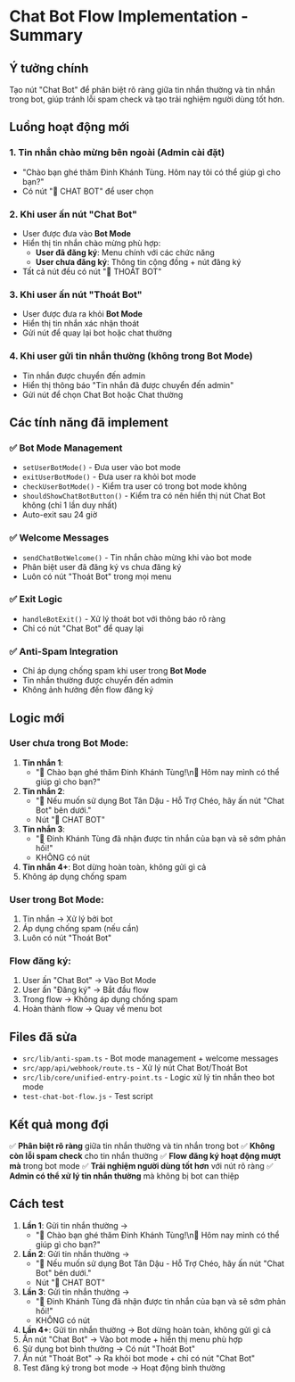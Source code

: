 # Chat Bot Flow Implementation - Summary

## Ý tưởng chính
Tạo nút "Chat Bot" để phân biệt rõ ràng giữa tin nhắn thường và tin nhắn trong bot, giúp tránh lỗi spam check và tạo trải nghiệm người dùng tốt hơn.

## Luồng hoạt động mới

### 1. **Tin nhắn chào mừng bên ngoài** (Admin cài đặt)
- "Chào bạn ghé thăm Đinh Khánh Tùng. Hôm nay tôi có thể giúp gì cho bạn?"
- Có nút "🤖 CHAT BOT" để user chọn

### 2. **Khi user ấn nút "Chat Bot"**
- User được đưa vào **Bot Mode**
- Hiển thị tin nhắn chào mừng phù hợp:
  - **User đã đăng ký**: Menu chính với các chức năng
  - **User chưa đăng ký**: Thông tin cộng đồng + nút đăng ký
- Tất cả nút đều có nút "🚪 THOÁT BOT"

### 3. **Khi user ấn nút "Thoát Bot"**
- User được đưa ra khỏi **Bot Mode**
- Hiển thị tin nhắn xác nhận thoát
- Gửi nút để quay lại bot hoặc chat thường

### 4. **Khi user gửi tin nhắn thường (không trong Bot Mode)**
- Tin nhắn được chuyển đến admin
- Hiển thị thông báo "Tin nhắn đã được chuyển đến admin"
- Gửi nút để chọn Chat Bot hoặc Chat thường

## Các tính năng đã implement

### ✅ **Bot Mode Management**
- `setUserBotMode()` - Đưa user vào bot mode
- `exitUserBotMode()` - Đưa user ra khỏi bot mode  
- `checkUserBotMode()` - Kiểm tra user có trong bot mode không
- `shouldShowChatBotButton()` - Kiểm tra có nên hiển thị nút Chat Bot không (chỉ 1 lần duy nhất)
- Auto-exit sau 24 giờ

### ✅ **Welcome Messages**
- `sendChatBotWelcome()` - Tin nhắn chào mừng khi vào bot mode
- Phân biệt user đã đăng ký vs chưa đăng ký
- Luôn có nút "Thoát Bot" trong mọi menu

### ✅ **Exit Logic**
- `handleBotExit()` - Xử lý thoát bot với thông báo rõ ràng
- Chỉ có nút "Chat Bot" để quay lại

### ✅ **Anti-Spam Integration**
- Chỉ áp dụng chống spam khi user trong **Bot Mode**
- Tin nhắn thường được chuyển đến admin
- Không ảnh hưởng đến flow đăng ký

## Logic mới

### **User chưa trong Bot Mode:**
1. **Tin nhắn 1**: 
   - "🎉 Chào bạn ghé thăm Đinh Khánh Tùng!\n👋 Hôm nay mình có thể giúp gì cho bạn?"
2. **Tin nhắn 2**: 
   - "🤖 Nếu muốn sử dụng Bot Tân Dậu - Hỗ Trợ Chéo, hãy ấn nút "Chat Bot" bên dưới."
   - Nút "🤖 CHAT BOT"
3. **Tin nhắn 3**: 
   - "💬 Đinh Khánh Tùng đã nhận được tin nhắn của bạn và sẽ sớm phản hối!"
   - KHÔNG có nút
4. **Tin nhắn 4+**: Bot dừng hoàn toàn, không gửi gì cả
5. Không áp dụng chống spam

### **User trong Bot Mode:**
1. Tin nhắn → Xử lý bởi bot
2. Áp dụng chống spam (nếu cần)
3. Luôn có nút "Thoát Bot"

### **Flow đăng ký:**
1. User ấn "Chat Bot" → Vào Bot Mode
2. User ấn "Đăng ký" → Bắt đầu flow
3. Trong flow → Không áp dụng chống spam
4. Hoàn thành flow → Quay về menu bot

## Files đã sửa

- `src/lib/anti-spam.ts` - Bot mode management + welcome messages
- `src/app/api/webhook/route.ts` - Xử lý nút Chat Bot/Thoát Bot
- `src/lib/core/unified-entry-point.ts` - Logic xử lý tin nhắn theo bot mode
- `test-chat-bot-flow.js` - Test script

## Kết quả mong đợi

✅ **Phân biệt rõ ràng** giữa tin nhắn thường và tin nhắn trong bot
✅ **Không còn lỗi spam check** cho tin nhắn thường
✅ **Flow đăng ký hoạt động mượt mà** trong bot mode
✅ **Trải nghiệm người dùng tốt hơn** với nút rõ ràng
✅ **Admin có thể xử lý tin nhắn thường** mà không bị bot can thiệp

## Cách test

1. **Lần 1**: Gửi tin nhắn thường → 
   - "🎉 Chào bạn ghé thăm Đinh Khánh Tùng!\n👋 Hôm nay mình có thể giúp gì cho bạn?"
2. **Lần 2**: Gửi tin nhắn thường → 
   - "🤖 Nếu muốn sử dụng Bot Tân Dậu - Hỗ Trợ Chéo, hãy ấn nút "Chat Bot" bên dưới."
   - Nút "🤖 CHAT BOT"
3. **Lần 3**: Gửi tin nhắn thường → 
   - "💬 Đinh Khánh Tùng đã nhận được tin nhắn của bạn và sẽ sớm phản hối!"
   - KHÔNG có nút
4. **Lần 4+**: Gửi tin nhắn thường → Bot dừng hoàn toàn, không gửi gì cả
4. Ấn nút "Chat Bot" → Vào bot mode + hiển thị menu phù hợp
5. Sử dụng bot bình thường → Có nút "Thoát Bot"
6. Ấn nút "Thoát Bot" → Ra khỏi bot mode + chỉ có nút "Chat Bot"
7. Test đăng ký trong bot mode → Hoạt động bình thường
